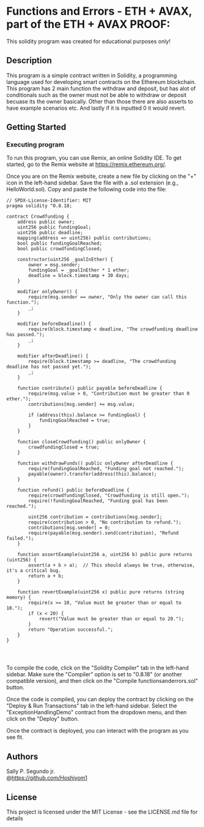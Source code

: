 # Functions and Errors - ETH + AVAX, part of the ETH + AVAX PROOF: 

This solidity program was created for educational purposes only!

## Description

This program is a simple contract written in Solidity, a programming language used for developing smart contracts on the Ethereum blockchain. This program has 2 main function the withdraw and deposit, but has alot of conditionals such as the owner must not be able to withdraw or deposit becuase its the owner basically. Other than those there are also asserts to have example scenarios etc. And lastly if it is inputted 0 it would revert.

## Getting Started

### Executing program

To run this program, you can use Remix, an online Solidity IDE. To get started, go to the Remix website at https://remix.ethereum.org/.

Once you are on the Remix website, create a new file by clicking on the "+" icon in the left-hand sidebar. Save the file with a .sol extension (e.g., HelloWorld.sol). Copy and paste the following code into the file:

```solidity
// SPDX-License-Identifier: MIT
pragma solidity ^0.8.18;

contract Crowdfunding {
    address public owner;
    uint256 public fundingGoal;
    uint256 public deadline;
    mapping(address => uint256) public contributions;
    bool public fundingGoalReached;
    bool public crowdfundingClosed;

    constructor(uint256 _goalInEther) {
        owner = msg.sender;
        fundingGoal = _goalInEther * 1 ether;
        deadline = block.timestamp + 30 days; 
    }

    modifier onlyOwner() {
        require(msg.sender == owner, "Only the owner can call this function.");
        _;
    }

    modifier beforeDeadline() {
        require(block.timestamp < deadline, "The crowdfunding deadline has passed.");
        _;
    }

    modifier afterDeadline() {
        require(block.timestamp >= deadline, "The crowdfunding deadline has not passed yet.");
        _;
    }

    function contribute() public payable beforeDeadline {
        require(msg.value > 0, "Contribution must be greater than 0 ether.");
        contributions[msg.sender] += msg.value;

        if (address(this).balance >= fundingGoal) {
            fundingGoalReached = true;
        }
    }

    function closeCrowdfunding() public onlyOwner {
        crowdfundingClosed = true;
    }

    function withdrawFunds() public onlyOwner afterDeadline {
        require(fundingGoalReached, "Funding goal not reached.");
        payable(owner).transfer(address(this).balance);
    }

    function refund() public beforeDeadline {
        require(crowdfundingClosed, "Crowdfunding is still open.");
        require(!fundingGoalReached, "Funding goal has been reached.");

        uint256 contribution = contributions[msg.sender];
        require(contribution > 0, "No contribution to refund.");
        contributions[msg.sender] = 0;
        require(payable(msg.sender).send(contribution), "Refund failed.");
    }

    function assertExample(uint256 a, uint256 b) public pure returns (uint256) {
        assert(a + b > a);  // This should always be true, otherwise, it's a critical bug.
        return a + b;
    }

    function revertExample(uint256 x) public pure returns (string memory) {
        require(x >= 10, "Value must be greater than or equal to 10.");
        if (x < 20) {
            revert("Value must be greater than or equal to 20.");
        }
        return "Operation successful.";
    }
}




```

To compile the code, click on the "Solidity Compiler" tab in the left-hand sidebar. Make sure the "Compiler" option is set to "0.8.18" (or another compatible version), and then click on the "Compile functionsanderrors.sol" button.

Once the code is compiled, you can deploy the contract by clicking on the "Deploy & Run Transactions" tab in the left-hand sidebar. Select the "ExceptionHandlingDemo" contract from the dropdown menu, and then click on the "Deploy" button.

Once the contract is deployed, you can interact with the program as you see fit.

## Authors

Sally P. Segundo jr.   
@https://github.com/Hoshiyom1


## License

This project is licensed under the MIT License - see the LICENSE.md file for details

